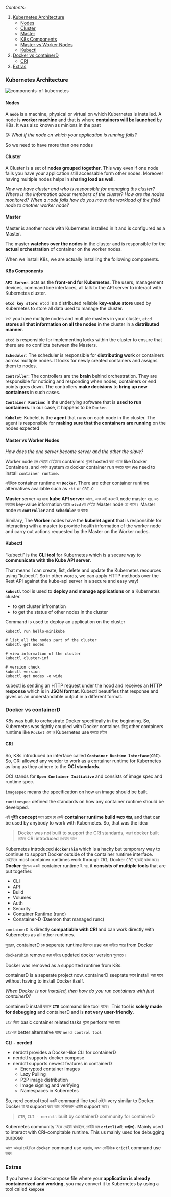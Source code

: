 
_Contents:_

1. [Kubernetes Architecture](#kubernetes-architecture)
    - [Nodes](#nodes)
    - [Cluster](#cluster)
    - [Master](#master)
    - [K8s Components](#k8s-components)
    - [Master vs Worker Nodes](#master-vs-worker-nodes)
    - [Kubectl](#kubectl)
2. [Docker vs containerD](#docker-vs-containerd)
    - [CRI](#cri)
3. [Extras](#extras)

### Kubernetes Architecture


![components-of-kubernetes](https://github.com/Mohsem35/CKA-Certification/assets/58659448/df70a1ab-e03d-445b-8227-3a0693bfa490)



#### Nodes

A **`node`** is a machine, physical or virtual on which Kubernetes is installed. A node is **worker machine** and that is where **containers will be launched** by K8s. It was also known as minions in the past

_Q: What if the node on which your application is running fails?_

So we need to have more than one nodes



#### Cluster 

A Cluster is a set of **nodes grouped together**. This way even if one node fails you have your application still accessable form other nodes. Moreover having multiple nodes helps in **sharing load as well**. 

_Now we have cluster and who is responsible for managing ths cluster? Where is the information about members of the cluster? How are the nodes monitored? When a node fails how do you move the workload of the field node to another worker node?_ 

#### Master

Master is another node with Kubernetes installed in it and is configured as a Master.

The master **watches over the nodes** in the cluster and is responsible for the **actual orchestration** of container on the worker nodes.


When we install K8s, we are actually installing the following components.

#### K8s Components

**`API Server`**: acts as the **front-end for Kubernetes**. The users, management devices, command line interfaces, all talk to the API server to interact with Kubernetes cluster.

**`etcd key store`**: `etcd` is a distributed reliable **key-value store** used by Kubernetes to store all data used to manage the cluster.

যখন you have multiple nodes and multiple masters in your cluster, `etcd` **stores all that information on all the nodes** in the cluster in  a **distributed manner**.

`etcd` is responsible for implementing locks within the cluster to ensure that there are no conflicts between the Masters.


**`Scheduler`**: The scheduler is responsible for **distributing work** or containers across multiple nodes. It looks for newly created containers and assigns them to nodes.

**`Controller`**: The controllers are the **brain** behind orchestration. They are responsible for noticing and responding when nodes, containers or end points goes down. The controllers **make decisions** to **bring up new containers** in such cases. 

**`Container Runtime`**: is the underlying software that is **used to run containers**. In our case, it happens to be `Docker`. 

**`Kubelet`**: Kubelet is the **agent** that runs on each node in the cluster. The agent is responsible for **making sure that the containers are running** on the nodes expected



#### Master vs Worker Nodes

_How does the one server become server and the other the slave?_

Worker node হল সেইটা যেইটাতে containers গুলো hosted করা থাকে like Docker Containers. and একটা system তে docker container run করতে হলে we need to install `container runtime`.

এইদিকে container runtime হল **`Docker`**. There are other container runtime alternatives available such as `rkt` or `CRI-O`

**Master** server এর মধ্যে **kube API server** আছে, এবং এই কারণেই node master হয়. যত রকমের key-value information আছে **`etcd`** তে সেইটা Master node তে থাকে। Master node তে **`controller`** and **`scheduler`** ও থাকে 

Similary, The **Worker** nodes have the **kubelet agent** that is responsible for interacting with a master to provide health information of the worker node and carry out actions requested by the Master on the Worker nodes.

#### Kubectl

“kubectl” is the **CLI tool** for Kubernetes which is a secure way to **communicate with the Kube API server**. 

That means I can create, list, delete and update the Kubernetes resources using “kubectl”. So in other words, we can apply HTTP methods over the Rest API against the kube-api server in a secure and easy way!

**`kubectl`** tool is used to **deploy and manage applications** on a Kubernetes cluster.
- to get cluster infromation
- to get the status of other nodes in the cluster


Command is used to deploy an application on the cluster

```shell
kubectl run hello-minikube

# list all the nodes part of the cluster
kubectl get nodes

# view information of the cluster
kubectl cluster-inf

# version check
kubectl version
kubectl get nodes -o wide
``` 

kubectl is sending an HTTP request under the hood and receives an **HTTP response** which is in **JSON format**. Kubectl beautifies that response and gives us an understandable output in a different format.


### Docker vs containerD

K8s was built to orchestrate Docker specifically in the beginning. So, Kubernetes was tightly coupled with Docker container. কিন্তু other containers runtime like `Rocket` এরা ও Kubernetes use করতে চাইল 

#### CRI

So, K8s introduced an interface called **`Container Runtime Interface(CRI)`**. So, CRI allowed any vendor to work as a container runtime for Kubernetes as long as they adhere to the **OCI standards**.

OCI stands for **`Open Container Initiative`** and consists of image spec and runtime spec.

`imagespec` means the specification on how an image should be built.

`runtimespec` defined the standards on how any container runtime should be developed.

এই **দুইটা concept** মনে রেখে যে কেউ **container runtime build করতে পারে**, and that can be used by anybody to work with Kubernetes. So, that was the idea

> Docker was not built to support the CRI standards, কারণ docker built হইছে CRI introduced হওয়ার আগে 

Kubernetes introduced **`dockershim`** which is a hacky but temporary way to continue to support Docker outside of the container runtime interface. যেইদিকে most container runtimes work through `CRI`, Docker `CRI` ছাড়াই কাজ করে। **Docker** শুধুমাত্র একটা container runtime ই নয়, it **consists of multiple tools** that are put together.  

- CLI
- API
- Build
- Volumes
- Auth
- Security
- Container Runtime (runc)
- Conatainer-D (Daemon that managed runc)

`containerD` is directly **compatiable with CRI** and can work directly with Kubernetes as all other runtimes.

সুতরাং, containerD কে seperate runtime হিসেবে use করা যাইতে পারে from Docker

`dockershim` remove করা হইছে updated docker version গুলোতে। 

Docker was removed as a supported runtime from K8s.

containerD is a seperate project now. containerD seeprate ভাবে install করা যাবে without having to install Docker itself. 

_When Docker is not installed, then how do you run containers with just containerD?_

containerD install করলে **`CTR`** command line tool থাকে। This tool is **solely made for debugging** and containerD and is **not very user-friendly**. 

`ctr` দিয়ে basic container related tasks গুলো perform করা যায় 

`ctr`এর better alternative হচ্ছে `nerd control tool`

**CLI - nerdctl**

- nerdctl provides a Docker-like CLI for containerD 
- nerdctl supports docker compose
- nerdctl supports newest features in containerD
    - Encrypted container images
    - Lazy Pulling
    - P2P image distribution
    - Image signing and verifying 
    - Namespaces in Kubernetes

So, nerd control tool একটি command line tool যেইটা very similar to Docker. Docker যা যা support করে তার বেশিরভাগ এইটা support করে।  

> `CTR`, `CLI - nerdctl` built by containerD community for containerD

Kubernetes community নিজে যেইটা বানাইছে সেইটা হল **`crictl(ক্রাই কন্ট্রোল)`**. Mainly used to interact with CRI-compitable runtime. This us mainly used foe debugging purpose

আগে আমরা যেইদিকে `docker` command use করতাম, এখন সেইদিকে `crictl` command use করব 


### Extras

If you have a docker-compose file where your **application is already containerized and working**, you may convert it to Kubernetes by using a tool called **`kompose`**